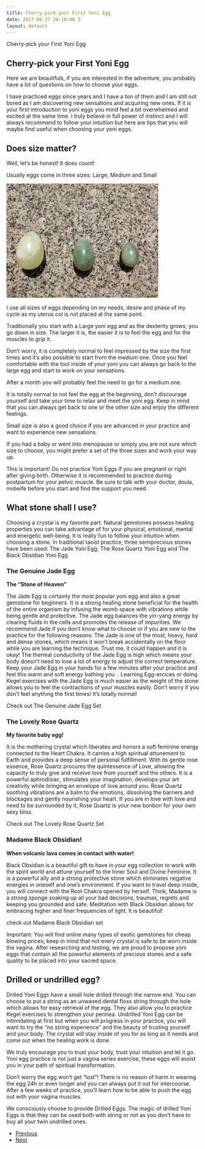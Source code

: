 ```yaml
---
title: Cherry-pick your First Yoni Egg
date: 2017-06-27 20:10:00 Z
layout: default
---
```


<section id="home" class="module-hero module-parallax module-fade module-full-height bg-dark-50" data-background="{{ site.baseurl }}{% link /assets/images2/29.jpg %}">

  <div class="hs-caption container">
    <div class="caption-content">
      <div class="hs-title-size-3 font-alt m-b-20">
      Cherry-pick your First Yoni Egg
      </div>
    </div>
  </div>

</section >

<div class="wrapper">
<div class="container-fluid">

<div class="row relative">

<div class="col-sm-12 col-md-12">

<section id="bless" markdown="1">



# Cherry-pick your First Yoni Egg

Here we are beautifuls, if you are interested in the adventure, you probably have a lot of questions on how to choose your eggs.

I have practiced eggs since years and I have a ton of them and I am still not bored as I am  discovering new sensations and acquiring new ones.
If it is your first introduction to yoni eggs you mind feel a bit overwhelmed and excited at the same time. I truly believe in full power of instinct and I will always recommend to follow your intuition but here are tips that you will maybe find useful when choosing your yoni eggs.

## Does size matter?
Well, let’s be honest! It does count!

Usually eggs come in three sizes: Large; Medium and Small

![pict](/assets/images2/pic3.jpg)

I use all sizes of eggs depending on my needs, desire and phase of my cycle as my uterus col is not placed at the same point.

Traditionally you start with a Large yoni egg and as the dexterity grows, you go down in size. The larger it is, the easier it is to feel the egg and for the muscles to grip it.

Don’t worry, it is completely normal to feel impressed by the size the first times and it’s also possible to start from the medium one. Once you feel comfortable with the tool inside of your yoni you can always go back to the large egg and start to work on your sensations.

After a month you will probably feel the need to go for a medium one.

<span class="pink-font">It is totally normal to not feel the egg at the beginning, don’t discourage yourself and take your time to relax and meet the yoni egg.
Keep in mind that you can always get back to one or the other size and enjoy the different feelings.</span>

Small size is also a good choice if you are advanced in your practice and want to experience new sensations.

If you had a baby or went into menopause or simply you are not sure which size to choose, you might prefer a set of the three sizes and work your way up.

This is important! Do not practice Yoni Eggs if you are pregnant or right after giving birth. Otherwise it is recommended to practice during postpartum for your pelvic muscle. Be sure to talk with your doctor, doula, midwife before you start and find the support you need.



## What stone shall I use?
Choosing a crystal is my favorite part. Natural gemstones possess healing properties you can take advantage of for your physical, emotional, mental and energetic well-being. It is really fun to follow your intuition when choosing a stone.
In traditional taoist practice, three semiprecious stones have been used: The Jade Yoni Egg;  The Rose Quartz Yoni Egg and The Black Obsidian Yoni Egg

### The Genuine Jade Egg
**The “Stone of Heaven”**

The Jade Egg is certainly the most popular yoni egg and also a great gemstone for beginners. It is a strong healing stone beneficial for the health of the entire organism by infusing the womb space with vibrations while being gentle and protective. The Jade egg balances the yin-yang energy by clearing fluids in the cells and promotes the release of impurities.
We recommend Jade if you don’t know what to choose or if you are new to the practice for the following reasons:
The Jade is one of the most, heavy, hard and dense stones, which means it won’t break accidentally on the floor while you are learning the technique. Trust me, it could happen and it is okay!
The thermal conductivity of the Jade Egg is high which means your body doesn’t need to lose a lot of energy to adjust the correct temperature. Keep your Jade Egg in your hands for a few minutes after your practice and feel this warm and soft energy bathing you. .
Learning Egg-ercices or doing Kegel exercises with the Jade Egg is much easier as the weight of the stone allows you to feel the contractions of your muscles easily. Don’t worry if you don’t feel anything the first times! It’s totally normal!

Check out The Genuine Jade Egg Set


### The Lovely Rose Quartz
**My favorite baby egg!**

It is the mothering crystal which liberates and honors a soft feminine energy connected to the Heart Chakra. It carries a high spiritual attunement to Earth and provides a deep sense of personal fulfillment.
With its gentle rose essence, Rose Quartz procures the quintessence of Love, allowing the capacity to truly give and receive love from yourself and the others.
It is a powerful aphrodisiac, stimulates your imagination, develops your art creativity while bringing an envelope of love around you.
Rose Quartz soothing vibrations are a balm to the emotions, dissolving the barriers and blockages and gently nourishing your heart.
If you are in love with love and need to be surrounded by it, Rose Quartz is your new bonbon for your own sexy bliss.

Check out The Lovely Rose Quartz Set


### Madame Black Obsidian!
**When volcanic lava comes in contact with water!**

Black Obsidian is a beautiful gift to have in your egg collection to work with the spirit world and attune yourself to the Inner Soul and Divine Feminine. It is a powerful ally and a strong protective stone which eliminates negative energies in oneself and one’s environment. If you want to travel deep inside, you will connect with the Root Chakra opened by herself.
Think, Madame is a strong sponge soaking up all your bad decisions, traumas, regrets and keeping you grounded and safe. Meditation with Black Obsidian allows for embracing higher and finer frequencies of light. It is beautiful!

check out Madame Black Obsidian set

<span class="pink-font">
Important:  You will find online many types of exotic gemstones for cheap blowing prices; keep in mind that not every crystal is safe to be worn inside the vagina. After researching and testing, we are proud to propose yoni eggs that contain all the powerful elements of precious stones and a safe quality to be placed into your sacred space.
</span>

<!-- ### The Blossom crystal set
This is the most popular set. This set of three eggs is ideal from a beginner, intermediate to advanced egg lover.
It is composed of the three traditional taoist stones: A large Jade Egg, a medium Rose Quartz Egg and a small Obsidian Egg to allow yourself to go deeper in your practice.

### The Dream Circle Set
Choose three eggs of your choice Large, medium and small
 -->


## Drilled or undrilled egg?
Drilled Yoni Eggs have a small hole drilled through the narrow end. You can choose to put a string as an unwaxed dental floss string through the hole which allows for easy retrieval of the egg. They also allow you to practice Kegel exercises to strengthen your perinea.
Undrilled Yoni Egg can be intimidating at first but when you will progress in your practice, you will want to try the “no string experience” and the beauty of trusting yourself and your body. The crystal will stay inside of you for as long as it needs and come out when the healing work is done.

<span class="pink-font">
We truly encourage you to trust your body, trust your intuition and let it go.
Yoni egg practice is not just a vagina series exercise, these eggs will assist you in your path of spiritual transformation.
</span>

Don’t worry the egg won’t get “lost”! There is no reason of harm in wearing the egg 24h or even longer and you can always  put it out for intercourse.
After a few weeks of practice, you’ll learn how to be able to push the egg out with your vagina muscles.

We consciously choose to provide Drilled Eggs. The magic of drilled Yoni Eggs is that they can be used both with string or not as you don’t have to buy all your twin undrilled ones.

<ul class="pager">
				   <li class="previous"><a href="{{ site.baseurl }}{% link yoni-eggs-blessing.markdown %}">Previous</a></li>
			     <li class="next"><a href="{{ site.baseurl }}{% link cleaning-my-eggs.markdown %}">Next</a></li>
			   </ul>

</section>

</div>
</div>
</div>
</div>
